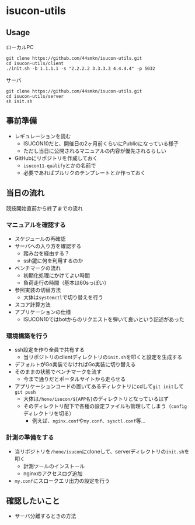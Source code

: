 # isucon-utils

## Usage

ローカルPC

```shell
git clone https://github.com/44smkn/isucon-utils.git
cd isucon-utils/client
./init.sh -b 1.1.1.1 -s "2.2.2.2 3.3.3.3 4.4.4.4" -p 5032
```

サーバ

```shell
git clone https://github.com/44smkn/isucon-utils.git
cd isucon-utils/server
sh init.sh
```

## 事前準備

* レギュレーションを読む
  * ISUCON10だと、開催日の2ヶ月前くらいにPublicになっている様子
  * ただし当日に公開されるマニュアルの内容が優先されるらしい
* GitHubにリポジトリを作成しておく
  * `isucon11-qualify`とかの名前で
  * 必要であればプルリクのテンプレートとか作っておく

## 当日の流れ

競技開始直前から終了までの流れ

### マニュアルを確認する

* スケジュールの再確認
* サーバへの入り方を確認する
  * 踏み台を経由する？
  * ssh鍵に何を利用するのか
* ベンチマークの流れ
  * 初期化処理にかけてよい時間
  * 負荷走行の時間（基本は60sっぽい）
* 参照実装の切替方法
  * 大体は`systemctl`で切り替えを行う
* スコア計算方法
* アプリケーションの仕様
  * ISUCON10ではbotからのリクエストを弾いて良いという記述があった

### 環境構築を行う

* ssh設定を作り全員で共有する
  * 当リポジトリのclientディレクトリの`init.sh`を叩くと設定を生成する
* デフォルトがGo実装でなければGo実装に切り替える
* そのままの状態でベンチマークを流す
  * 今まで通りだとポータルサイトから走らせる
* アプリケーションコードの置いてあるディレクトリにcdして`git init`して`git push`
  * 大体は`/hone/isucon/${APP名}`のディレクトリとなっているはず
  * そのディレクトリ配下で各種の設定ファイルも管理してしまう（`config`ディレクトリを切る）
    * 例えば、`nginx.conf`や`my.conf`、`sysctl.conf`等…

### 計測の準備をする

* 当リポジトリを`/hone/isucon`にcloneして、serverディレクトリの`init.sh`を叩く
  * 計測ツールのインストール
  * nginxのアクセスログ追加
* `my.conf`にスロークエリ出力の設定を行う

## 確認したいこと

* サーバ分離するときの方法
